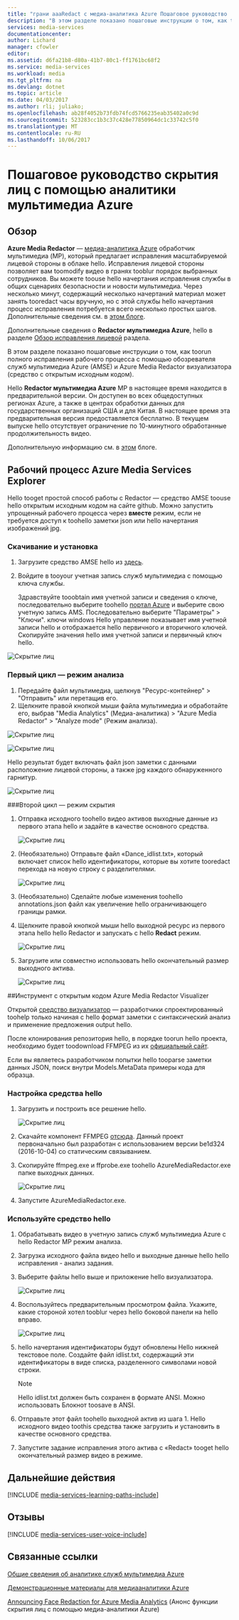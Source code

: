 ```yaml
---
title: "грани aaaRedact с медиа-аналитика Azure Пошаговое руководство | Документы Microsoft"
description: "В этом разделе показано пошаговые инструкции о том, как toorun полного исправления рабочего процесса с помощью обозревателя служб мультимедиа Azure (AMSE) и Azure Media Redactor визуализатора (средство с открытым исходным кодом)."
services: media-services
documentationcenter: 
author: Lichard
manager: cfowler
editor: 
ms.assetid: d6fa21b8-d80a-41b7-80c1-ff1761bc68f2
ms.service: media-services
ms.workload: media
ms.tgt_pltfrm: na
ms.devlang: dotnet
ms.topic: article
ms.date: 04/03/2017
ms.author: rli; juliako;
ms.openlocfilehash: ab28f4052b73fdb74fcd5766235eab35402a0c9d
ms.sourcegitcommit: 523283cc1b3c37c428e77850964dc1c33742c5f0
ms.translationtype: MT
ms.contentlocale: ru-RU
ms.lasthandoff: 10/06/2017
---
```

# <a name="redact-faces-with-azure-media-analytics-walkthrough"></a>Пошаговое руководство скрытия лиц с помощью аналитики мультимедиа Azure

## <a name="overview"></a>Обзор

**Azure Media Redactor** — [медиа-аналитика Azure](media-services-analytics-overview.md) обработчик мультимедиа (MP), который предлагает исправления масштабируемой лицевой стороны в облаке hello. Исправления лицевой стороны позволяет вам toomodify видео в гранях tooblur порядок выбранных сотрудников. Вы можете toouse hello начертания исправления службы в общих сценариях безопасности и новости мультимедиа. Через несколько минут, содержащий несколько начертаний материал может занять tooredact часы вручную, но с этой службы hello начертания процесс исправления потребуется всего несколько простых шагов. Дополнительные сведения см. в [этом блоге](https://azure.microsoft.com/blog/azure-media-redactor/).

Дополнительные сведения о **Redactor мультимедиа Azure**, hello в разделе [Обзор исправления лицевой](media-services-face-redaction.md) раздела.

В этом разделе показано пошаговые инструкции о том, как toorun полного исправления рабочего процесса с помощью обозревателя служб мультимедиа Azure (AMSE) и Azure Media Redactor визуализатора (средство с открытым исходным кодом).

Hello **Redactor мультимедиа Azure** MP в настоящее время находится в предварительной версии. Он доступен во всех общедоступных регионах Azure, а также в центрах обработки данных для государственных организаций США и для Китая. В настоящее время эта предварительная версия предоставляется бесплатно. В текущем выпуске hello отсутствует ограничение по 10-минутного обработанные продолжительность видео.

Дополнительную информацию см. в [этом](https://azure.microsoft.com/en-us/blog/redaction-preview-available-globally) блоге.

## <a name="azure-media-services-explorer-workflow"></a>Рабочий процесс Azure Media Services Explorer

Hello tooget простой способ работы с Redactor — средство AMSE toouse hello открытым исходным кодом на сайте github. Можно запустить упрощенный рабочего процесса через **вместе** режим, если не требуется доступ к toohello заметки json или hello начертания изображений jpg.

### <a name="download-and-setup"></a>Скачивание и установка

1. Загрузите средство AMSE hello из [здесь](https://github.com/Azure/Azure-Media-Services-Explorer).
1. Войдите в tooyour учетная запись служб мультимедиа с помощью ключа службы.

    Здравствуйте tooobtain имя учетной записи и сведения о ключе, последовательно выберите toohello [портал Azure](https://portal.azure.com/) и выберите свою учетную запись AMS. Последовательно выберите "Параметры" > "Ключи". ключи windows Hello управление показывает имя учетной записи hello и отображается hello первичного и вторичного ключей. Скопируйте значения hello имя учетной записи и первичный ключ hello.

![Скрытие лиц](./media/media-services-redactor-walkthrough/media-services-redactor-walkthrough001.png)

### <a name="first-pass--analyze-mode"></a>Первый цикл — режим анализа

1. Передайте файл мультимедиа, щелкнув "Ресурс-контейнер" > "Отправить" или перетащив его. 
1. Щелкните правой кнопкой мыши файла мультимедиа и обработайте его, выбрав "Media Analytics" (Медиа-аналитика) > "Azure Media Redactor" > "Analyze mode" (Режим анализа). 


![Скрытие лиц](./media/media-services-redactor-walkthrough/media-services-redactor-walkthrough002.png)

![Скрытие лиц](./media/media-services-redactor-walkthrough/media-services-redactor-walkthrough003.png)

Hello результат будет включать файл json заметки с данными расположение лицевой стороны, а также jpg каждого обнаруженного гарнитур. 

![Скрытие лиц](./media/media-services-redactor-walkthrough/media-services-redactor-walkthrough004.png)

###<a name="second-pass--redact-mode"></a>Второй цикл — режим скрытия

1. Отправка исходного toohello видео активов выходные данные из первого этапа hello и задайте в качестве основного средства. 

    ![Скрытие лиц](./media/media-services-redactor-walkthrough/media-services-redactor-walkthrough005.png)

2. (Необязательно) Отправьте файл «Dance_idlist.txt», который включает список hello идентификаторы, которые вы хотите tooredact перехода на новую строку с разделителями. 

    ![Скрытие лиц](./media/media-services-redactor-walkthrough/media-services-redactor-walkthrough006.png)

3. (Необязательно) Сделайте любые изменения toohello annotations.json файл как увеличение hello ограничивающего границы рамки. 
4. Щелкните правой кнопкой мыши hello выходной ресурс из первого этапа hello hello Redactor и запускать с hello **Redact** режим. 

    ![Скрытие лиц](./media/media-services-redactor-walkthrough/media-services-redactor-walkthrough007.png)

5. Загрузите или совместно использовать hello окончательный размер выходного актива. 

    ![Скрытие лиц](./media/media-services-redactor-walkthrough/media-services-redactor-walkthrough008.png)

##<a name="azure-media-redactor-visualizer-open-source-tool"></a>Инструмент с открытым кодом Azure Media Redactor Visualizer

Открытой [средство визуализатор](https://github.com/Microsoft/azure-media-redactor-visualizer) — разработчики спроектированный toohelp только начиная с hello формат заметки с синтаксический анализ и применение предложения output hello.

После клонирования репозитория hello, в порядке toorun hello проекта, необходимо будет toodownload FFMPEG из их [официальный сайт](https://ffmpeg.org/download.html).

Если вы являетесь разработчиком попытки hello tooparse заметки данных JSON, поиск внутри Models.MetaData примеры кода для образца.

### <a name="set-up-hello-tool"></a>Настройка средства hello

1.  Загрузить и построить все решение hello. 

    ![Скрытие лиц](./media/media-services-redactor-walkthrough/media-services-redactor-walkthrough009.png)

2.  Скачайте компонент FFMPEG [отсюда](https://ffmpeg.org/download.html). Данный проект первоначально был разработан с использованием версии be1d324 (2016-10-04) со статическим связыванием. 
3.  Скопируйте ffmpeg.exe и ffprobe.exe toohello AzureMediaRedactor.exe папке выходных данных. 

    ![Скрытие лиц](./media/media-services-redactor-walkthrough/media-services-redactor-walkthrough010.png)

4. Запустите AzureMediaRedactor.exe. 

### <a name="use-hello-tool"></a>Используйте средство hello

1. Обрабатывать видео в учетную запись служб мультимедиа Azure с hello Redactor MP режим анализа. 
2. Загрузка исходного файла видео hello и выходные данные hello hello исправления - анализ задания. 
3. Выберите файлы hello выше и приложение hello визуализатора. 

    ![Скрытие лиц](./media/media-services-redactor-walkthrough/media-services-redactor-walkthrough011.png)

4. Воспользуйтесь предварительным просмотром файла. Укажите, какие стороной хотел tooblur через hello боковой панели на hello вправо. 
    
    ![Скрытие лиц](./media/media-services-redactor-walkthrough/media-services-redactor-walkthrough012.png)

5.  hello начертания идентификаторы будут обновлены Hello нижней текстовое поле. Создайте файл idlist.txt, содержащий эти идентификаторы в виде списка, разделенного символами новой строки. 

    >[!NOTE]
    > Hello idlist.txt должен быть сохранен в формате ANSI. Можно использовать Блокнот toosave в ANSI.
    
6.  Отправьте этот файл toohello выходной актив из шага 1. Hello исходного видео toothis средства также загрузить и установить в качестве основного средства. 
7.  Запустите задание исправления этого актива с «Redact» tooget hello окончательный размер видео в режиме. 

## <a name="next-steps"></a>Дальнейшие действия 

[!INCLUDE [media-services-learning-paths-include](../../includes/media-services-learning-paths-include.md)]

## <a name="provide-feedback"></a>Отзывы
[!INCLUDE [media-services-user-voice-include](../../includes/media-services-user-voice-include.md)]

## <a name="related-links"></a>Связанные ссылки
[Общие сведения об аналитике служб мультимедиа Azure](media-services-analytics-overview.md)

[Демонстрационные материалы для медиааналитики Azure](http://azuremedialabs.azurewebsites.net/demos/Analytics.html)

[Announcing Face Redaction for Azure Media Analytics](https://azure.microsoft.com/blog/azure-media-redactor/) (Анонс функции скрытия лиц с помощью медиа-аналитики Azure)

